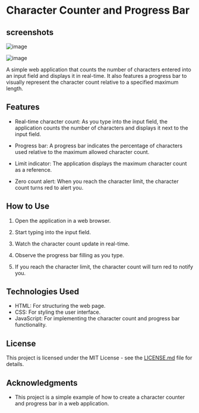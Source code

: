 # Character Counter and Progress Bar
## screenshots
![image](https://github.com/muhammad-nabih/Tutorial-Frontend/assets/86538085/413ad159-8697-4e54-b963-e94d6818ce9e)

![image](https://github.com/muhammad-nabih/Tutorial-Frontend/assets/86538085/89525b24-b109-45a4-afe1-bbfd29646343)



A simple web application that counts the number of characters entered into an input field and displays it in real-time. It also features a progress bar to visually represent the character count relative to a specified maximum length.

## Features

- Real-time character count: As you type into the input field, the application counts the number of characters and displays it next to the input field.

- Progress bar: A progress bar indicates the percentage of characters used relative to the maximum allowed character count.

- Limit indicator: The application displays the maximum character count as a reference.

- Zero count alert: When you reach the character limit, the character count turns red to alert you.

## How to Use

1. Open the application in a web browser.

2. Start typing into the input field.

3. Watch the character count update in real-time.

4. Observe the progress bar filling as you type.

5. If you reach the character limit, the character count will turn red to notify you.

## Technologies Used

- HTML: For structuring the web page.
- CSS: For styling the user interface.
- JavaScript: For implementing the character count and progress bar functionality.

## License

This project is licensed under the MIT License - see the [LICENSE.md](LICENSE.md) file for details.

## Acknowledgments

- This project is a simple example of how to create a character counter and progress bar in a web application.
